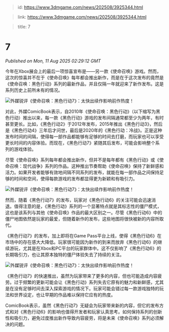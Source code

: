 > id: https://www.3dmgame.com/news/202508/3925344.html

> link: https://www.3dmgame.com/news/202508/3925344.html

> title: 7

# 7
_Published on Mon, 11 Aug 2025 02:29:12 GMT_

今年在Xbox展会上的最后一项惊喜宣布是——另一款《使命召唤》游戏。然而，这次的惊喜并不在于《使命召唤》每年都会推出新作，而是在于这次发布的竟然是《使命召唤：黑色行动》系列的最新作品，并且仅隔一年就迎来了新作发布。这是系列历史上前所未有的情况。

![外媒锐评《使命召唤：黑色行动7》：太快出续作影响前作热度！](https://img.3dmgame.com/uploads/images/news/20250811/1754879531_988936.webp)

对此，外媒ComicBook表示，自2010年《使命召唤：黑色行动》（以下缩写为黑色行动）推出以来，每一款《黑色行动》游戏的发布间隔通常都至少为两年，有时甚至更长。比如，《黑色行动2》于2012年发布，2015年推出《黑色行动3》，然后是《黑色行动4》三年后才问世，最后是2020年的《黑色行动：冷战》。正是这种发布时间的间隔，使得每一部作品都能够有足够的时间去打磨，而玩家也可以享受更长时间的内容体验。而现在，《黑色行动7》紧随其后发布，可能会影响整个系列的游戏体验。

尽管《使命召唤》系列每年都会推出新作，但并不是每年都有《黑色行动》或《使命召唤：现代战争》系列的作品。这种推出节奏帮助《使命召唤》保持了新鲜感和活力。如果开发者能够有效地间隔不同系列的发布，就能在每一部作品之间保持足够的时间和空间，使得每款游戏的发布都显得更为新颖和有吸引力。

![外媒锐评《使命召唤：黑色行动7》：太快出续作影响前作热度！](https://img.3dmgame.com/uploads/images/news/20250811/1754879543_220450.webp)

然而，随着《黑色行动7》的发布，玩家对《黑色行动6》的关注可能会迅速消退。值得注意的是，《黑色行动》系列的一个显著特点就是其标志性的僵尸模式，这也是该系列与其他《使命召唤》作品的最大区别之一。尽管《黑色行动6》中的僵尸地图依然是玩家的最爱，但随着新作的发布，这些地图将很快被新的内容所取代。

《黑色行动7》的发布，加上即将在Game Pass平台上线，使得《黑色行动6》在市场中的存在感大大降低。玩家很可能因为新作的到来而放弃《黑色行动6》的继续游玩，尤其是在Xbox和PC平台的玩家群体中。这不仅影响了《黑色行动6》的长期吸引力，也让其原本独特的僵尸体验失去了持续的关注。

![外媒锐评《使命召唤：黑色行动7》：太快出续作影响前作热度！](https://img.3dmgame.com/uploads/images/news/20250811/1754879602_580334.webp)

《黑色行动7》的快速推出，虽然为玩家带来了更多的内容，但也可能造成内容疲劳。过于频繁的更新可能会让《黑色行动》系列失去它原有的魅力和新鲜感，尤其是在没有足够时间去深入探索游戏的情况下。玩家可能会错过每一款游戏独特的玩法和世界设定，也让早期的作品难以保持它应有的热度。

ComicBook表示，虽然《黑色行动7》无疑会为玩家带来新的内容，但它的发布方式和对《黑色行动6》的影响也值得开发者和玩家认真思考。如何保持系列的创新性和吸引力，避免过度推出新作导致内容疲劳，将是未来《使命召唤》系列必须解决的问题。
